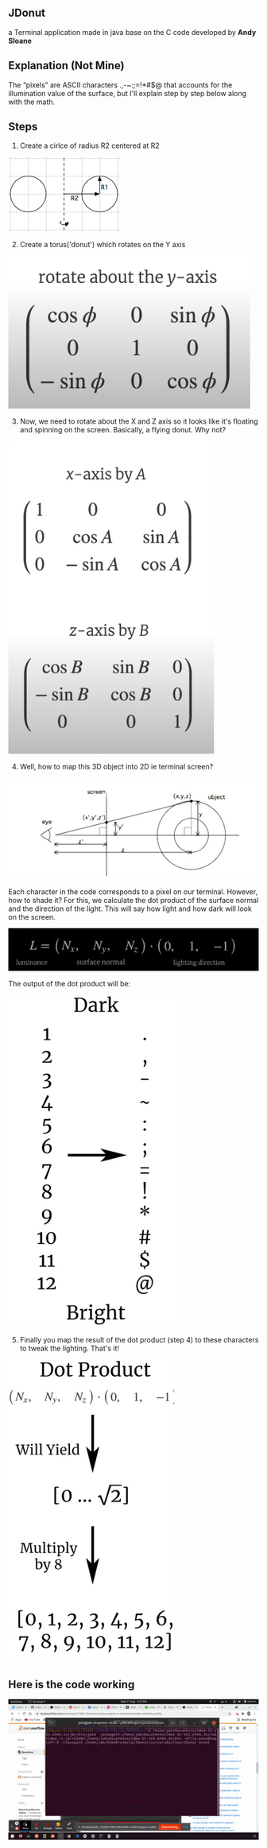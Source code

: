 ## JDonut
a Terminal application made in java base on the C code developed by **Andy Sloane**

## Explanation (Not Mine)
  The “pixels” are ASCII characters .,-~:;=!*#$@ that accounts for the illumination 
  value of the surface, but I'll explain step by step below along with the math.
  
## Steps

1. Create a cirlce of radius R2 centered at R2

![Step One!](images/step_one.png "Step one")

2. Create a torus('donut') which rotates on the Y axis

![Step Two!](images/step_two.png "Step Two")

3. Now, we need to rotate about the X and Z axis so it looks like it's floating
and spinning on the screen. Basically, a flying donut. Why not?

![Step Three!](images/step_three.png "Step Three")

4. Well, how to map this 3D object into 2D ie terminal screen?

![Step Four!](images/step_four.png "Step four")

Each character in the code corresponds to a pixel on our terminal. However, how to 
shade it? For this, we calculate the dot product of the surface normal and the direction 
of the light. This will say how light and how dark will look on the screen.

![Paragraph!](images/step_five.png "paragraph")

The output of the dot product will be:

![Output!](images/step_six.png "Out put")

5. Finally you map the result of the dot product (step 4) to these characters to 
tweak the lighting. That's it!

![Step five!](images/step_seven.png "Step five")

## Here is the code working

![Code in Action!](images/Java_Donut_Example.gif "Code in Action")